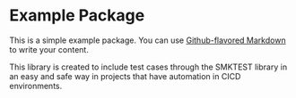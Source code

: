 # Example Package

This is a simple example package. You can use
[Github-flavored Markdown](https://guides.github.com/features/mastering-markdown/)
to write your content.

This library is created to include test cases through the SMKTEST library in an easy and safe way in projects that have automation in CICD environments.